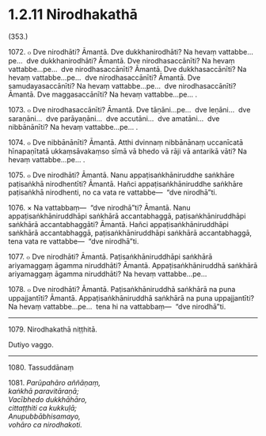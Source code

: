 # 1.2.11 Nirodhakathā

(353.)

1072\. ๐ Dve nirodhāti? Āmantā. Dve dukkhanirodhāti? Na hevaṃ vattabbe…pe…  dve dukkhanirodhāti? Āmantā. Dve nirodhasaccānīti? Na hevaṃ vattabbe…pe…  dve nirodhasaccānīti? Āmantā. Dve dukkhasaccānīti? Na hevaṃ vattabbe…pe…  dve nirodhasaccānīti? Āmantā. Dve samudayasaccānīti? Na hevaṃ vattabbe…pe…  dve nirodhasaccānīti? Āmantā. Dve maggasaccānīti? Na hevaṃ vattabbe…pe… .

1073\. ๐ Dve nirodhasaccānīti? Āmantā. Dve tāṇāni…pe…  dve leṇāni…  dve saraṇāni…  dve parāyaṇāni…  dve accutāni…  dve amatāni…  dve nibbānānīti? Na hevaṃ vattabbe…pe… .

1074\. ๐ Dve nibbānānīti? Āmantā. Atthi dvinnaṃ nibbānānaṃ uccanīcatā hīnapaṇītatā ukkaṃsāvakaṃso sīmā vā bhedo vā rāji vā antarikā vāti? Na hevaṃ vattabbe…pe… .

1075\. ๐ Dve nirodhāti? Āmantā. Nanu appaṭisaṅkhāniruddhe saṅkhāre paṭisaṅkhā nirodhentīti? Āmantā. Hañci appaṭisaṅkhāniruddhe saṅkhāre paṭisaṅkhā nirodhenti, no ca vata re vattabbe—  “dve nirodhā”ti.

1076\. × Na vattabbaṃ—  “dve nirodhā”ti? Āmantā. Nanu appaṭisaṅkhāniruddhāpi saṅkhārā accantabhaggā, paṭisaṅkhāniruddhāpi saṅkhārā accantabhaggāti? Āmantā. Hañci appaṭisaṅkhāniruddhāpi saṅkhārā accantabhaggā, paṭisaṅkhāniruddhāpi saṅkhārā accantabhaggā, tena vata re vattabbe—  “dve nirodhā”ti.

1077\. ๐ Dve nirodhāti? Āmantā. Paṭisaṅkhāniruddhāpi saṅkhārā ariyamaggaṃ āgamma niruddhāti? Āmantā. Appaṭisaṅkhāniruddhā saṅkhārā ariyamaggaṃ āgamma niruddhāti? Na hevaṃ vattabbe…pe…

1078\. ๐ Dve nirodhāti? Āmantā. Paṭisaṅkhāniruddhā saṅkhārā na puna uppajjantīti? Āmantā. Appaṭisaṅkhāniruddhā saṅkhārā na puna uppajjantīti? Na hevaṃ vattabbe…pe…  tena hi na vattabbaṃ—  “dve nirodhā”ti.

---

1079\. Nirodhakathā niṭṭhitā.

Dutiyo vaggo.

---

1080\. Tassuddānaṃ

1081\. _Parūpahāro aññāṇaṃ,_  
_kaṅkhā paravitāraṇā;_  
_Vacībhedo dukkhāhāro,_  
_cittaṭṭhiti ca kukkuḷā;_  
_Anupubbābhisamayo,_  
_vohāro ca nirodhakoti._
